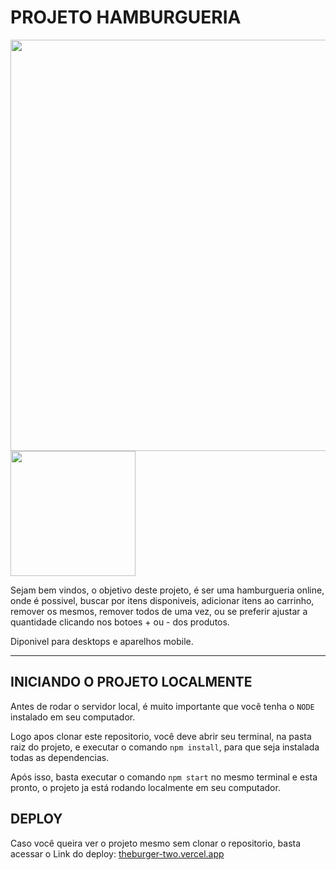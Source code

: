 # PROJETO HAMBURGUERIA


  <img src="https://github.com/MatheusRic/burger/assets/101755789/ffc8194b-fd1a-4dd2-900b-4f41285c109d" width="658px"/>
  <img src="https://github.com/MatheusRic/burger/assets/101755789/6f1e5e51-65f8-42bd-b73e-3ac3b03c5856" width="200px"/>

Sejam bem vindos, o objetivo deste projeto, é ser uma hamburgueria online, onde é possivel, buscar por itens disponiveis, adicionar itens ao carrinho, remover os mesmos, remover todos de uma vez, ou se preferir ajustar a quantidade clicando nos botoes + ou - dos produtos.

Diponivel para desktops e aparelhos mobile.
____________________
## INICIANDO O PROJETO LOCALMENTE

Antes de rodar o servidor local, é muito importante que você tenha o `NODE` instalado em seu computador.

Logo apos clonar este repositorio, você deve abrir seu terminal, na pasta raiz do projeto, e executar o comando `npm install`, para que seja instalada todas as dependencias.

Após isso, basta executar o comando `npm start` no mesmo terminal e esta pronto, o projeto ja está rodando localmente em seu computador.

## DEPLOY

Caso você queira ver o projeto mesmo sem clonar o repositorio, basta acessar o Link do deploy: [theburger-two.vercel.app](https://theburger-two.vercel.app/)

